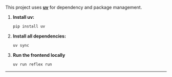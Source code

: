 This project uses **[uv](https://docs.astral.sh/uv)** for dependency and package management.

1. **Install uv:**
   ```bash
   pip install uv

   ```

2. **Install all dependencies:**

   ```bash
   uv sync

   ```

4. **Run the frontend locally**
   ```bash
   uv run reflex run
   ```

---
